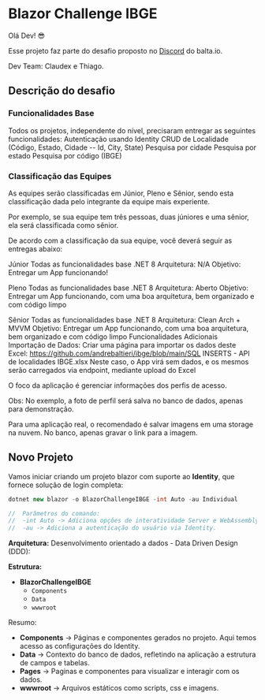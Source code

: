 # Blazor Challenge IBGE

Olá Dev! 😎

Esse projeto faz parte do desafio proposto no [Discord][DiscordBalta] do balta.io.

Dev Team: Claudex e Thiago.

## Descrição do desafio

### Funcionalidades Base

Todos os projetos, independente do nível, precisaram entregar as seguintes funcionalidades:
Autenticação usando Identity
CRUD de Localidade (Código, Estado, Cidade -- Id, City, State)
Pesquisa por cidade
Pesquisa por estado
Pesquisa por código (IBGE)

### Classificação das Equipes

As equipes serão classificadas em Júnior, Pleno e Sênior, sendo esta classificação dada pelo integrante da equipe mais experiente.

Por exemplo, se sua equipe tem três pessoas, duas júniores e uma sênior, ela será classificada como sênior.

De acordo com a classificação da sua equipe, você deverá seguir as entregas abaixo:

Júnior
Todas as funcionalidades base
.NET 8
Arquitetura: N/A
Objetivo: Entregar um App funcionando!

Pleno
Todas as funcionalidades base
.NET 8
Arquitetura: Aberto
Objetivo: Entregar um App funcionando, com uma boa arquitetura, bem organizado e com código limpo

Sênior
Todas as funcionalidades base
.NET 8
Arquitetura: Clean Arch + MVVM
Objetivo: Entregar um App funcionando, com uma boa arquitetura, bem organizado e com código limpo
Funcionalidades Adicionais
Importação de Dados: Criar uma página para importar os dados deste Excel:
https://github.com/andrebaltieri/ibge/blob/main/SQL INSERTS - API de localidades IBGE.xlsx
Neste caso, o App virá sem dados, e os mesmos serão carregados via endpoint, mediante upload do Excel

O foco da aplicação é gerenciar informações dos perfis de acesso.

Obs: No exemplo, a foto de perfil será salva no banco de dados, apenas para demonstração.

Para uma aplicação real, o recomendado é salvar imagens em uma storage na nuvem. No banco, apenas gravar o link para a imagem.

## Novo Projeto

Vamos iniciar criando um projeto blazor com suporte ao **Identity**, que fornece solução de login completa:

```csharp
dotnet new blazor -o BlazorChallengeIBGE -int Auto -au Individual

//  Parâmetros do comando:
//  -int Auto -> Adiciona opções de interatividade Server e WebAssembly, gerando 2 projetos na Solution.
//  -au -> Adiciona a autenticação do usuário via Identity.
```

**Arquitetura:** Desenvolvimento orientado a dados - Data Driven Design (DDD):

**Estrutura:**

- **BlazorChallengeIBGE**
  - `Components`
  - `Data`
  - `wwwroot`

Resumo:

- **Components** -> Páginas e componentes gerados no projeto. Aqui temos acesso as configurações do Identity.
- **Data** -> Contexto do banco de dados, refletindo na aplicação a estrutura de campos e tabelas.
- **Pages** -> Paginas e componentes para visualizar e interagir com os dados.
- **wwwroot** -> Arquivos estáticos como scripts, css e imagens.

[DiscordBalta]: https://discord.gg/nnbPDR9d
